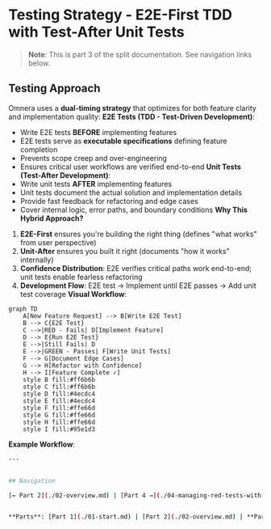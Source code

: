 # Testing Strategy - E2E-First TDD with Test-After Unit Tests

> **Note**: This is part 3 of the split documentation. See navigation links below.

## Testing Approach

Omnera uses a **dual-timing strategy** that optimizes for both feature clarity and implementation quality:
**E2E Tests (TDD - Test-Driven Development)**:

- Write E2E tests **BEFORE** implementing features
- E2E tests serve as **executable specifications** defining feature completion
- Prevents scope creep and over-engineering
- Ensures critical user workflows are verified end-to-end
  **Unit Tests (Test-After Development)**:
- Write unit tests **AFTER** implementing features
- Unit tests document the actual solution and implementation details
- Provide fast feedback for refactoring and edge cases
- Cover internal logic, error paths, and boundary conditions
  **Why This Hybrid Approach?**

1. **E2E-First** ensures you're building the right thing (defines "what works" from user perspective)
2. **Unit-After** ensures you built it right (documents "how it works" internally)
3. **Confidence Distribution**: E2E verifies critical paths work end-to-end; unit tests enable fearless refactoring
4. **Development Flow**: E2E test → Implement until E2E passes → Add unit test coverage
   **Visual Workflow**:

```mermaid
graph TD
    A[New Feature Request] --> B[Write E2E Test]
    B --> C{E2E Test}
    C -->|RED - Fails| D[Implement Feature]
    D --> E{Run E2E Test}
    E -->|Still Fails| D
    E -->|GREEN - Passes| F[Write Unit Tests]
    F --> G[Document Edge Cases]
    G --> H[Refactor with Confidence]
    H --> I[Feature Complete ✓]
    style B fill:#ff6b6b
    style C fill:#ff6b6b
    style D fill:#4ecdc4
    style E fill:#4ecdc4
    style F fill:#ffe66d
    style G fill:#ffe66d
    style H fill:#ffe66d
    style I fill:#95e1d3
```

**Example Workflow**:

```bash
---


## Navigation

[← Part 2](./02-overview.md) | [Part 4 →](./04-managing-red-tests-with-fixme.md)


**Parts**: [Part 1](./01-start.md) | [Part 2](./02-overview.md) | **Part 3** | [Part 4](./04-managing-red-tests-with-fixme.md) | [Part 5](./05-quick-reference-when-to-write-tests.md) | [Part 6](./06-test-file-naming-convention.md) | [Part 7](./07-testing-principles.md) | [Part 8](./08-playwright-best-practices.md) | [Part 9](./09-test-execution-strategies.md) | [Part 10](./10-best-practices-summary.md) | [Part 11](./11-anti-patterns-to-avoid.md) | [Part 12](./12-enforcement-and-code-review.md) | [Part 13](./13-references.md)
```
